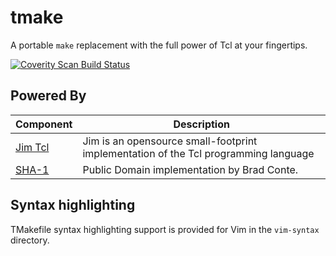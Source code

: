 # tmake

A portable `make` replacement with the full power of Tcl at your fingertips.

<a href="https://scan.coverity.com/projects/tmake">
  <img alt="Coverity Scan Build Status"
       src="https://scan.coverity.com/projects/7553/badge.svg"/>
</a>


## Powered By

|                                          Component                                    |                                    Description                                      |
|---------------------------------------------------------------------------------------|-------------------------------------------------------------------------------------|
| [Jim Tcl](http://jim.tcl.tk/index.html/doc/www/www/index.html)                        | Jim is an opensource small-footprint implementation of the Tcl programming language |
| [SHA-1](https://github.com/B-Con/crypto-algorithms)                                   | Public Domain implementation by Brad Conte.                                         |


## Syntax highlighting

TMakefile syntax highlighting support is provided for Vim in the `vim-syntax` directory.

